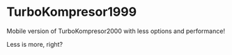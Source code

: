 # TurboKompresor1999

Mobile version of TurboKompresor2000
with less options and performance!

Less is more, right?
